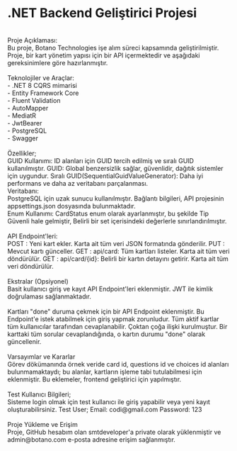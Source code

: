 # .NET Backend Geliştirici Projesi
<br>
Proje Açıklaması:<br>
Bu proje, Botano Technologies işe alım süreci kapsamında geliştirilmiştir. Proje, bir kart yönetim yapısı için bir API içermektedir ve aşağıdaki gereksinimlere göre hazırlanmıştır.
<br> <br>
Teknolojiler ve Araçlar: <br>
 - .NET 8 CQRS mimarisi<br>
 - Entity Framework Core<br>
 - Fluent Validation<br>
 - AutoMapper <br>
 - MediatR<br>
 - JwtBearer<br>
 - PostgreSQL<br>
 - Swagger<br>
<br>
Özellikler;<br>
GUID Kullanımı: ID alanları için GUID tercih edilmiş ve sıralı GUID kullanılmıştır.
GUID: Global benzersizlik sağlar, güvenlidir, dağıtık sistemler için uygundur.
Sıralı GUID(SequentialGuidValueGenerator): Daha iyi performans ve daha az veritabanı parçalanması.
<br>
Veritabanı:<br> 
PostgreSQL için uzak sunucu kullanılmıştır. Bağlantı bilgileri, API projesinin appsettings.json dosyasında bulunmaktadır.
<br>
Enum Kullanımı: CardStatus enum olarak ayarlanmıştır, bu şekilde
Tip Güvenli hale gelmiştir, Belirli bir set içerisindeki değerlerle sınırlandırılmıştır.
<br>
<br>
API Endpoint'leri:<br>
POST : Yeni kart ekler. Karta ait tüm veri JSON formatında gönderilir.
PUT  : Mevcut kartı günceller.
GET  : api/card: Tüm kartları listeler. Karta ait tüm veri döndürülür.
GET  : api/card/{id}: Belirli bir kartın detayını getirir. Karta ait tüm veri döndürülür.
<br>
<br>
Ekstralar (Opsiyonel)<br>
Basit kullanıcı giriş ve kayıt API Endpoint'leri eklenmiştir. JWT ile kimlik doğrulaması sağlanmaktadır.
<br>
<br>
Kartları "done" duruma çekmek için bir API Endpoint eklenmiştir. Bu Endpoint'e istek atabilmek için giriş yapmak zorunludur. Tüm aktif kartlar tüm kullanıcılar tarafından cevaplanabilir. Çoktan çoğa ilişki kurulmuştur. Bir karttaki tüm sorular cevaplandığında, o kartın durumu "done" olarak güncellenir.
<br>
<br>
Varsayımlar ve Kararlar<br>
Görev dökümanında örnek veride card id, questions id ve choices id alanları bulunmamaktaydı; bu alanlar, kartların işleme tabi tutulabilmesi için eklenmiştir. Bu eklemeler, frontend geliştirici için yapılmıştır.
<br>
<br>
Test Kullanıcı Bilgileri;<br>
Sisteme login olmak için test kullanıcı ile giriş yapabilir veya yeni kayıt oluşturabilirsiniz.
Test User;
Email: codi@gmail.com
Password: 123
<br>
<br>
Proje Yükleme ve Erişim<br>
Proje, GitHub hesabım olan smtdeveloper'a private olarak yüklenmiştir ve admin@botano.com e-posta adresine erişim sağlanmıştır.
